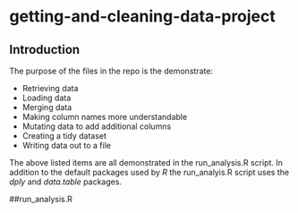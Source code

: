 # getting-and-cleaning-data-project
## Introduction
The purpose of the files in the repo is the demonstrate:
- Retrieving data
- Loading data
- Merging data
- Making column names more understandable
- Mutating data to add additional columns
- Creating a tidy dataset
- Writing data out to a file

The above listed items are all demonstrated in the run_analysis.R script.  In addition to the default packages used by _R_ the run_analyis.R script uses the _dply_ and _data.table_ packages.

##run_analysis.R
